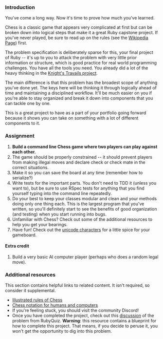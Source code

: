 ### Introduction

You've come a long way. Now it's time to prove how much you've learned.

Chess is a classic game that appears very complicated at first but can be broken down into logical steps that make it a great Ruby capstone project.  If you've never played, be sure to read up on the rules (see the [Wikipedia Page](http://en.wikipedia.org/wiki/Chess)) first.

The problem specification is deliberately sparse for this, your final project of Ruby -- it's up to you to attack the problem with very little prior information or structure, which is good practice for real world programming challenges.  You have all the tools you need.  You already did a lot of the heavy thinking in the [Knight's Travails project](https://www.theodinproject.com/lessons/ruby-knights-travails).

The main difference is that this problem has the broadest scope of anything you've done yet.  The keys here will be thinking it through logically ahead of time and maintaining a disciplined workflow.  It'll be much easier on you if you're able to stay organized and break it down into components that you can tackle one by one.

This is a great project to have as a part of your portfolio going forward because it shows you can take on something with a lot of different components to it.

### Assignment

<div class="lesson-content__panel" markdown="1">

1. **Build a command line Chess game where two players can play against each other.**
1. The game should be properly constrained -- it should prevent players from making illegal moves and declare check or check mate in the correct situations.
1. Make it so you can save the board at any time (remember how to serialize?)
1. Write tests for the important parts.  You don't need to TDD it (unless you want to), but be sure to use RSpec tests for anything that you find yourself typing into the command line repeatedly.
1. Do your best to keep your classes modular and clean and your methods doing only one thing each.  This is the largest program that you've written, so you'll definitely start to see the benefits of good organization (and testing) when you start running into bugs.
1. Unfamiliar with Chess? Check out some of the additional resources to help you get your bearings.
1. Have fun!  Check out the [unicode characters](http://en.wikipedia.org/wiki/Chess_symbols_in_Unicode) for a little spice for your gameboard.

#### Extra credit

1. Build a very basic AI computer player (perhaps who does a random legal move).

</div>

### Additional resources

This section contains helpful links to related content. It isn't required, so consider it supplemental.

- [Illustrated rules of Chess](http://www.chessvariants.org/d.chess/chess.html)
- [Chess notation for humans and computers](https://en.wikipedia.org/wiki/Chess_notation)
- If you're feeling stuck, you should visit the community Discord!
- Once you have completed the project, check out this [discussion](http://rubyquiz.com/quiz35.html) of the problem from RubyQuiz. **Warning**: this resource contains a blueprint for how to complete this project. That means, if you decide to peruse it, you won't get the opportunity to dig into this problem.
